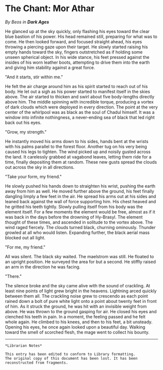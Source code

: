 # The Chant: Mor Athar

_By Beos in **Dark Ages**_

He glanced up at the sky quickly, only flashing his eyes toward the clear blue
bastion of his power. His head remained still, preparing for what was to come.
He then looked forward, and focused straight ahead, his eyes throwing a
piercing gaze upon their target. He slowly started raising his empty hands
toward the sky, fingers outstretched as if holding some unseen spherical
object. In his wide stance, his feet pressed against the insides of his worn
leather boots, attempting to drive them into the earth and giving him stability
against a great force.

"And it starts, stir within me."

He felt the air charge around him as his spirit started to reach out of his
body. He let out a sigh as his power started to manifest itself in the skies
above. The air started to thicken and swirl about five body-lengths directly
above him. The middle spinning with incredible torque, producing a vortex of
dark clouds which were deployed in every direction. The point at the very
center of the whirlpool was as black as the soul of Chadul himself. It was a
window into infinite nothingness, a never-ending sea of black that led right
back out his eyes.

"Grow, my strength."

He instantly moved his arms down to his sides, hands bent at the wrists with
his palms parallel to the forest floor. Another tug on his very being caused
his legs to tighten. The wind picked up and noisily gusted across the land. It
carelessly grabbed at vagabond leaves, letting them ride for a time, finally
depositing them at random. These new gusts spread the clouds out across the sky
in all directions.

"Take your form, my friend."

He slowly pushed his hands down to straighten his wrist, pushing the earth away
from him as well. He moved further above the ground, his feet finally dangling
limply a few feet in the air. He spread his arms out at his sides and leaned
back against the wall of force supporting him. His chest heaved and he gritted
his teeth tightly. Slowly pulling itself from his body was the element itself.
For a few moments the element would be free, almost as if it was back in the
days before the drowning of Hy-Brasyl. The element thought of these times, and
ascended in solitude to the vortex above. The wind raged fiercely. The clouds
turned black, churning ominously. Thunder growled at all who would listen.
Expanding further, the black aerial mass blocked out all light.

"For me, my friend."

All was silent. The black sky waited. The maelstrom was still. He floated to an
upright position. He surveyed the area for but a second. He stiffly raised an
arm in the direction he was facing.

"There."

The silence broke and the sky came alive with the sound of crackling. At least
nine points of light grew bright in the heavens. Lightning arced quickly
between them all. The crackling noise grew to crescendo as each point rained
down a bolt of pure white light onto a point about twenty feet in front of him.
As it struck the ground, he was hit with an invisible weight from above. He was
thrown to the ground gasping for air. He closed his eyes and clenched his teeth
in pain. In a moment, the feeling passed and he felt whole again. He climbed to
his knees, and then to his feet, a bit unsteady. Opening his eyes, he once
again looked upon a beautiful day. Walking toward the smell of scorched flesh,
the mage went to collect his bounty.

***

```
*Librarian Notes*

This entry has been edited to conform to Library formatting.
The original copy of this document has been lost. It has been reconstructed from fragments.
```

